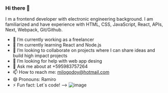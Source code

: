 ### Hi there 👋

I m a frontend developer with electronic engineering background. I am familiarized and have experience with HTML, CSS, JavaScript, React, APIs, Next, Webpack, Git/Github. 

- 🔭 I’m currently working as a freelancer 
- 🌱 I’m currently learning React and Node.js
- 👯 I’m looking to collaborate on projects where I can share ideas and build high impact projects
- 🤔 I’m looking for help with web app desing 
- 💬 Ask me about at +595983757264
- 📫 How to reach me: milogodoy@hotmail.com
- 😄 Pronouns: Ramiro
- ⚡ Fun fact: Let´s code!
-->
![image](https://user-images.githubusercontent.com/93866055/203136868-21e84d20-a4a9-4dcc-8f87-7408f2a18fa8.png)
